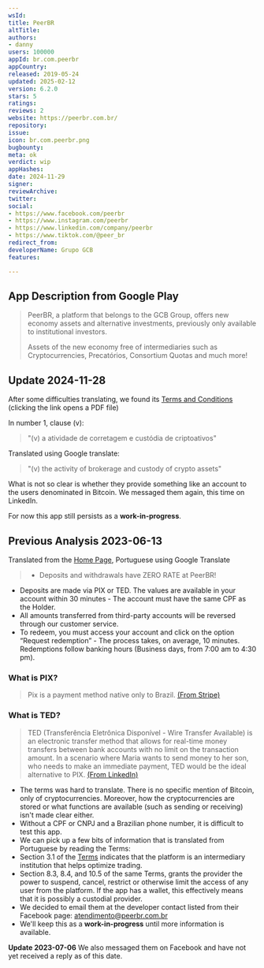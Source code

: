 ```yaml
---
wsId: 
title: PeerBR
altTitle: 
authors:
- danny
users: 100000
appId: br.com.peerbr
appCountry: 
released: 2019-05-24
updated: 2025-02-12
version: 6.2.0
stars: 5
ratings: 
reviews: 2
website: https://peerbr.com.br/
repository: 
issue: 
icon: br.com.peerbr.png
bugbounty: 
meta: ok
verdict: wip
appHashes: 
date: 2024-11-29
signer: 
reviewArchive: 
twitter: 
social:
- https://www.facebook.com/peerbr
- https://www.instagram.com/peerbr
- https://www.linkedin.com/company/peerbr
- https://www.tiktok.com/@peer_br
redirect_from: 
developerName: Grupo GCB
features: 

---
```


## App Description from Google Play

> PeerBR, a platform that belongs to the GCB Group, offers new economy assets and alternative investments, previously only available to institutional investors.
>
> Assets of the new economy free of intermediaries such as Cryptocurrencies, Precatórios, Consortium Quotas and much more!

## Update 2024-11-28

After some difficulties translating, we found its [Terms and Conditions](https://static.peerbr.com/peerbr-v2/documents/TermosDeUso-06-2024.pdf?_gl=1*auytop*_gcl_au*MTY2OTQ4NTg1Ni4xNzMyNzkzNDMx*_ga*MjAwMTA2MDM0My4xNzMyNzkzNDMy*_ga_QYV3HZEFF4*MTczMjc5MzQzMi4xLjEuMTczMjc5MzUzOC42MC4wLjA.) (clicking the link opens a PDF file)

In number 1, clause (v):

> "(v) a atividade de corretagem e custódia de criptoativos"

Translated using Google translate:

> "(v) the activity of brokerage and custody of crypto assets"

What is not so clear is whether they provide something like an account to the users denominated in Bitcoin. We messaged them again, this time on LinkedIn. 

For now this app still persists as a **work-in-progress**.

## Previous Analysis 2023-06-13

Translated from the [Home Page](https://www.peerbr.com.br/), Portuguese using Google Translate

> - Deposits and withdrawals have ZERO RATE at PeerBR!
- Deposits are made via PIX or TED. The values are available in your account within 30 minutes - The account must have the same CPF as the Holder.
- All amounts transferred from third-party accounts will be reversed through our customer service.
- To redeem, you must access your account and click on the option “Request redemption” - The process takes, on average, 10 minutes.
Redemptions follow banking hours (Business days, from 7:00 am to 4:30 pm).

### What is PIX?

> Pix is a payment method native only to Brazil. [(From Stripe)](https://support.stripe.com/questions/how-to-enable-pix-as-a-payment-method-in-brazil#:~:text=Pix%20is%20a%20payment%20method,requirements%20and%20supported%20countries%20HERE.)

### What is TED?

> TED (Transferência Eletrônica Disponível - Wire Transfer Available) is an electronic transfer method that allows for real-time money transfers between bank accounts with no limit on the transaction amount. In a scenario where Maria wants to send money to her son, who needs to make an immediate payment, TED would be the ideal alternative to PIX. [(From LinkedIn)](https://www.linkedin.com/pulse/brazil-beyond-pix-comprehensive-guide-ted-doc-boleto-payments/)

- The terms was hard to translate. There is no specific mention of Bitcoin, only of cryptocurrencies. Moreover, how the cryptocurrencies are stored or what functions are available (such as sending or receiving) isn't made clear either.
- Without a CPF or CNPJ and a Brazilian phone number, it is difficult to test this app.
- We can pick up a few bits of information that is translated from Portuguese by reading the Terms:
- Section 3.1 of the [Terms](https://static.peerbr.com/peerbr-site/documents/TermosdeUsoPeerBR2022.pdf) indicates that the platform is an intermediary institution that helps optimize trading.
- Section 8.3, 8.4, and 10.5 of the same Terms, grants the provider the power to suspend, cancel, restrict or otherwise limit the access of any user from the platform. If the app has a wallet, this effectively means that it is possibly a custodial provider.
- We decided to email them at the developer contact listed from their Facebook page: atendimento@peerbr.com.br
- We'll keep this as a **work-in-progress** until more information is available.

**Update 2023-07-06** We also messaged them on Facebook and have not yet received a reply as of this date.
